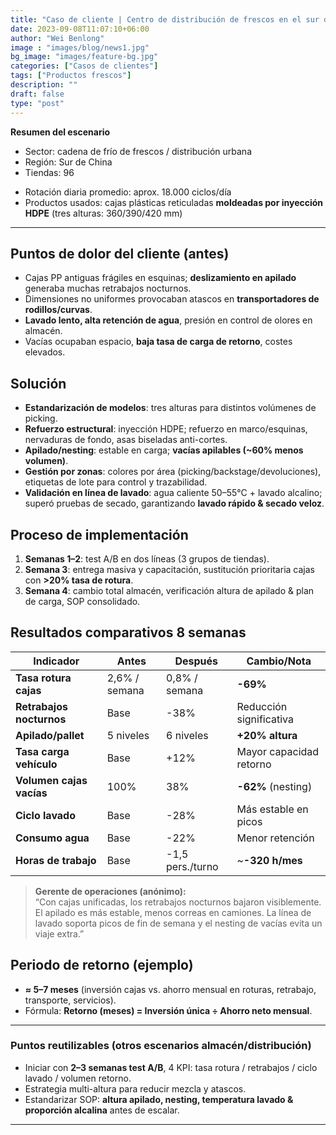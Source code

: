 ```yaml
---
title: "Caso de cliente | Centro de distribución de frescos en el sur de China: tras el cambio a cajas reticuladas de HDPE, mayor eficiencia de preparación y menores pérdidas"
date: 2023-09-08T11:07:10+06:00
author: "Wei Benlong"
image : "images/blog/news1.jpg"
bg_image: "images/feature-bg.jpg"
categories: ["Casos de clientes"]
tags: ["Productos frescos"]
description: ""
draft: false
type: "post"
---
```


**Resumen del escenario**  
- Sector: cadena de frío de frescos / distribución urbana  
- Región: Sur de China  
- Tiendas: 96  
<!--more-->
- Rotación diaria promedio: aprox. 18.000 ciclos/día  
- Productos usados: cajas plásticas reticuladas **moldeadas por inyección HDPE** (tres alturas: 360/390/420 mm)

---

## Puntos de dolor del cliente (antes)
- Cajas PP antiguas frágiles en esquinas; **deslizamiento en apilado** generaba muchas retrabajos nocturnos.  
- Dimensiones no uniformes provocaban atascos en **transportadores de rodillos/curvas**.  
- **Lavado lento, alta retención de agua**, presión en control de olores en almacén.  
- Vacías ocupaban espacio, **baja tasa de carga de retorno**, costes elevados.  

## Solución
- **Estandarización de modelos**: tres alturas para distintos volúmenes de picking.  
- **Refuerzo estructural**: inyección HDPE; refuerzo en marco/esquinas, nervaduras de fondo, asas biseladas anti-cortes.  
- **Apilado/nesting**: estable en carga; **vacías apilables (~60% menos volumen)**.  
- **Gestión por zonas**: colores por área (picking/backstage/devoluciones), etiquetas de lote para control y trazabilidad.  
- **Validación en línea de lavado**: agua caliente 50–55°C + lavado alcalino; superó pruebas de secado, garantizando **lavado rápido & secado veloz**.  

## Proceso de implementación
1. **Semanas 1–2**: test A/B en dos líneas (3 grupos de tiendas).  
2. **Semana 3**: entrega masiva y capacitación, sustitución prioritaria cajas con **>20% tasa de rotura**.  
3. **Semana 4**: cambio total almacén, verificación altura de apilado & plan de carga, SOP consolidado.  

## Resultados comparativos 8 semanas
| Indicador                 | Antes          | Después        | Cambio/Nota                 |
|----------------------------|----------------|----------------|-----------------------------|
| **Tasa rotura cajas**      | 2,6% / semana  | 0,8% / semana  | **-69%**                    |
| **Retrabajos nocturnos**   | Base           | -38%           | Reducción significativa     |
| **Apilado/pallet**         | 5 niveles      | 6 niveles      | **+20% altura**             |
| **Tasa carga vehículo**    | Base           | +12%           | Mayor capacidad retorno     |
| **Volumen cajas vacías**   | 100%           | 38%            | **-62%** (nesting)          |
| **Ciclo lavado**           | Base           | -28%           | Más estable en picos        |
| **Consumo agua**           | Base           | -22%           | Menor retención             |
| **Horas de trabajo**       | Base           | -1,5 pers./turno | ~**-320 h/mes**           |

> **Gerente de operaciones (anónimo):**  
> “Con cajas unificadas, los retrabajos nocturnos bajaron visiblemente. El apilado es más estable, menos correas en camiones. La línea de lavado soporta picos de fin de semana y el nesting de vacías evita un viaje extra.”  

## Periodo de retorno (ejemplo)
- **≈ 5–7 meses** (inversión cajas vs. ahorro mensual en roturas, retrabajo, transporte, servicios).  
- Fórmula: **Retorno (meses) = Inversión única ÷ Ahorro neto mensual**.  

---

### Puntos reutilizables (otros escenarios almacén/distribución)
- Iniciar con **2–3 semanas test A/B**, 4 KPI: tasa rotura / retrabajos / ciclo lavado / volumen retorno.  
- Estrategia multi-altura para reducir mezcla y atascos.  
- Estandarizar SOP: **altura apilado, nesting, temperatura lavado & proporción alcalina** antes de escalar.  
---
